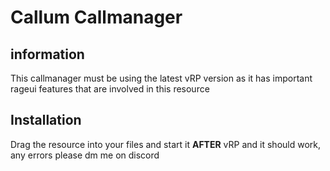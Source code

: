 
# Callum Callmanager

## information
This callmanager must be using the latest vRP version as it has important rageui features that are involved in this resource

## Installation
Drag the resource into your files and start it **AFTER** vRP and it should work, any errors please dm me on discord


